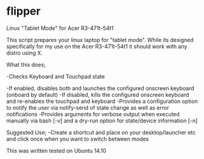 # flipper
Linux "Tablet Mode" for Acer R3-471t-54t1

This script prepares your linux laptop for "tablet mode".  While its designed specifically for my use on the Acer R3-471t-54t1 it should work with any distro using X.

What this does;  

-Checks Keyboard and Touchpad state  

-If enabled, disables both and launches the configured onscreen keyboard (onboard by default)
-If disabled, kills the configured onscreen keyboard and re-enables the touchpad and keyboard
-Provides a configuration option to notify the user via notify-send of state change as well as error notifications
-Provides arguments for verbose output when executed manually via bash [-v] and a dry-run option for state/device information [-n]

Suggested Use;
-Create a shortcut and place on your desktop/launcher etc and click once when you want to switch between modes

This was written tested on Ubuntu 14.10
